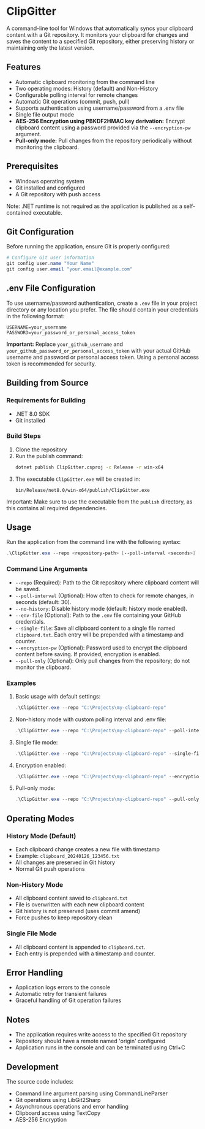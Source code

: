 # ClipGitter

A command-line tool for Windows that automatically syncs your clipboard content with a Git repository. It monitors your clipboard for changes and saves the content to a specified Git repository, either preserving history or maintaining only the latest version.

## Features

- Automatic clipboard monitoring from the command line
- Two operating modes: History (default) and Non-History
- Configurable polling interval for remote changes
- Automatic Git operations (commit, push, pull)
- Supports authentication using username/password from a .env file
- Single file output mode
- **AES-256 Encryption using PBKDF2HMAC key derivation:** Encrypt clipboard content using a password provided via the `--encryption-pw` argument.
- **Pull-only mode:**  Pull changes from the repository periodically without monitoring the clipboard.


## Prerequisites

- Windows operating system
- Git installed and configured
- A Git repository with push access

Note: .NET runtime is not required as the application is published as a self-contained executable.

## Git Configuration

Before running the application, ensure Git is properly configured:

```powershell
# Configure Git user information
git config user.name "Your Name"
git config user.email "your.email@example.com"
```

## .env File Configuration

To use username/password authentication, create a `.env` file in your project directory or any location you prefer. The file should contain your credentials in the following format:

```
USERNAME=your_username
PASSWORD=your_password_or_personal_access_token
```

**Important:** Replace `your_github_username` and `your_github_password_or_personal_access_token` with your actual GitHub username and password or personal access token. Using a personal access token is recommended for security.

## Building from Source

### Requirements for Building
- .NET 8.0 SDK
- Git installed

### Build Steps

1. Clone the repository
2. Run the publish command:
   ```bash
   dotnet publish ClipGitter.csproj -c Release -r win-x64
   ```
3. The executable `ClipGitter.exe` will be created in:
   ```
   bin/Release/net8.0/win-x64/publish/ClipGitter.exe
   ```

Important: Make sure to use the executable from the `publish` directory, as this contains all required dependencies.

## Usage

Run the application from the command line with the following syntax:

```powershell
.\ClipGitter.exe --repo <repository-path> [--poll-interval <seconds>] [--no-history] [--env-file <path_to_env_file>] [--single-file] [--encryption-pw <password>] [--pull-only]
```

### Command Line Arguments

- `--repo` (Required): Path to the Git repository where clipboard content will be saved.
- `--poll-interval` (Optional): How often to check for remote changes, in seconds (default: 30).
- `--no-history`: Disable history mode (default: history mode enabled).
- `--env-file` (Optional): Path to the `.env` file containing your GitHub credentials.
- `--single-file`: Save all clipboard content to a single file named `clipboard.txt`. Each entry will be prepended with a timestamp and counter.
- `--encryption-pw` (Optional): Password used to encrypt the clipboard content before saving.  If provided, encryption is enabled.
- `--pull-only` (Optional): Only pull changes from the repository; do not monitor the clipboard.


### Examples

1. Basic usage with default settings:
   ```powershell
   .\ClipGitter.exe --repo "C:\Projects\my-clipboard-repo"
   ```

2. Non-history mode with custom polling interval and .env file:
   ```powershell
   .\ClipGitter.exe --repo "C:\Projects\my-clipboard-repo" --poll-interval 45 --no-history --env-file "C:\path\to\your\.env\file"
   ```

3. Single file mode:
   ```powershell
   .\ClipGitter.exe --repo "C:\Projects\my-clipboard-repo" --single-file
   ```

4. Encryption enabled:
   ```powershell
   .\ClipGitter.exe --repo "C:\Projects\my-clipboard-repo" --encryption-pw "MySecretPassword"
   ```

5. Pull-only mode:
    ```powershell
    .\ClipGitter.exe --repo "C:\Projects\my-clipboard-repo" --pull-only
    ```

## Operating Modes

### History Mode (Default)
- Each clipboard change creates a new file with timestamp
- Example: `clipboard_20240126_123456.txt`
- All changes are preserved in Git history
- Normal Git push operations

### Non-History Mode
- All clipboard content saved to `clipboard.txt`
- File is overwritten with each new clipboard content
- Git history is not preserved (uses commit amend)
- Force pushes to keep repository clean

### Single File Mode
- All clipboard content is appended to `clipboard.txt`.
- Each entry is prepended with a timestamp and counter.

## Error Handling

- Application logs errors to the console
- Automatic retry for transient failures
- Graceful handling of Git operation failures

## Notes

- The application requires write access to the specified Git repository
- Repository should have a remote named 'origin' configured
- Application runs in the console and can be terminated using Ctrl+C

## Development

The source code includes:
- Command line argument parsing using CommandLineParser
- Git operations using LibGit2Sharp
- Asynchronous operations and error handling
- Clipboard access using TextCopy
- AES-256 Encryption
